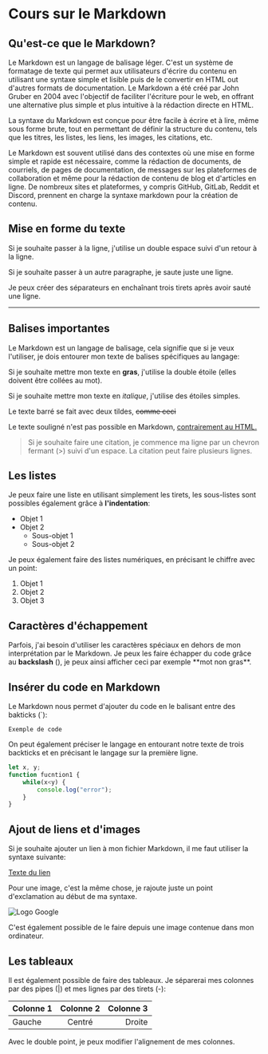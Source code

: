 <!--Faire un titre en Markdown-->
# Cours sur le Markdown

<!--Faire un titre en Markdown-->
## Qu'est-ce que le Markdown?

Le Markdown est un langage de balisage léger. C'est un système de formatage de texte qui permet aux utilisateurs d'écrire du contenu en utilisant une syntaxe simple et lisible puis de le convertir en HTML out d'autres formats de documentation. Le Markdown a été créé par John Gruber en 2004 avec l'objectif de faciliter l'écriture pour le web, en offrant une alternative plus simple et plus intuitive à la rédaction directe en HTML.

La syntaxe du Markdown est conçue pour être facile à écrire et à lire, même sous forme brute, tout en permettant de définir la structure du contenu, tels que les titres, les listes, les liens, les images, les citations, etc.

Le Markdown est souvent utilisé dans des contextes où une mise en forme simple et rapide est nécessaire, comme la rédaction de documents, de courriels, de pages de documentation, de messages sur les plateformes de collaboration et même pour la rédaction de contenu de blog et d'articles en ligne. De nombreux sites et plateformes, y compris GitHub, GitLab, Reddit et Discord, prennent en charge la syntaxe markdown pour la création de contenu.

## Mise en forme du texte

Si je souhaite passer à la ligne, j'utilise un double espace suivi d'un retour à la ligne.

Si je souhaite passer à un autre paragraphe, je saute juste une ligne.

Je peux créer des séparateurs en enchaînant trois tirets après avoir sauté une ligne.

---

## Balises importantes

Le Markdown est un langage de balisage, cela signifie que si je veux l'utiliser, je dois entourer mon texte de balises spécifiques au langage:

Si je souhaite mettre mon texte en **gras**, j'utilise la double étoile (elles doivent être collées au mot).

Si je souhaite mettre mon texte en *italique*, j'utilise des étoiles simples.

Le texte barré se fait avec deux tildes, ~~comme ceci~~

Le texte souligné n'est pas possible en Markdown, <u>contrairement au HTML.</u>

>Si je souhaite faire une citation, je commence ma ligne par un chevron fermant (>) suivi d'un espace. La citation peut faire plusieurs lignes.

## Les listes

Je peux faire une liste en utilisant simplement les tirets, les sous-listes sont possibles également grâce à **l'indentation**:
- Objet 1
- Objet 2 
    - Sous-objet 1
    - Sous-objet 2

Je peux également faire des listes numériques, en précisant le chiffre avec un point:

1. Objet 1
2. Objet 2
3. Objet 3

## Caractères d'échappement

Parfois, j'ai besoin d'utiliser les caractères spéciaux en dehors de mon interprétation par le Markdown. Je peux les faire échapper du code grâce au **backslash** (\), je peux ainsi afficher ceci par exemple \*\*mot non gras**.

## Insérer du code en Markdown

Le Markdown nous permet d'ajouter du code en le balisant entre des bakticks (`):

`Exemple de code`

On peut également préciser le langage en entourant notre texte de trois backticks et en précisant le langage sur la première ligne.

```javascript
let x, y;
function fucntion1 {
    while(x<y) {
        console.log("error");
    }
}
```

## Ajout de liens et d'images

Si je souhaite ajouter un lien à mon fichier Markdown, il me faut utiliser la syntaxe suivante:

[Texte du lien](https://www.google.com/)

Pour une image, c'est la même chose, je rajoute juste un point d'exclamation au début de ma syntaxe.

![Logo Google](https://www.google.com/url?sa=i&url=https%3A%2F%2Fwww.carrefour.fr%2Fp%2Fclavier-mx-keys-advanced-wireless-logitech-5099206086821&psig=AOvVaw29JtJYKyDoFCnC2AHYyYgW&ust=1698479638751000&source=images&cd=vfe&opi=89978449&ved=0CA8QjRxqFwoTCMDCwO7flYIDFQAAAAAdAAAAABAE)

C'est également possible de le faire depuis une image contenue dans mon ordinateur.


## Les tableaux

Il est également possible de faire des tableaux. Je séparerai mes colonnes par des pipes (|) et mes lignes par des tirets (-):

Colonne 1 | Colonne 2 | Colonne 3 |
|:--------|:---------:|----------:|
|Gauche   | Centré    | Droite    |

Avec le double point, je peux modifier l'alignement de mes colonnes.